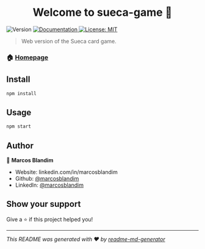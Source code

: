 <h1 align="center">Welcome to sueca-game 👋</h1>
<p>
  <img alt="Version" src="https://img.shields.io/badge/version-0.1.0-blue.svg?cacheSeconds=2592000" />
  <a href="https://github.com/marcosblandim/sueca-game" target="_blank">
    <img alt="Documentation" src="https://img.shields.io/badge/documentation-yes-brightgreen.svg" />
  </a>
  <a href="#" target="_blank">
    <img alt="License: MIT" src="https://img.shields.io/badge/License-MIT-yellow.svg" />
  </a>
</p>

> Web version of the Sueca card game.

### 🏠 [Homepage](https://github.com/marcosblandim/sueca-game)

## Install

```sh
npm install
```

## Usage

```sh
npm start
```

## Author

👤 **Marcos Blandim**

* Website: linkedin.com/in/marcosblandim
* Github: [@marcosblandim](https://github.com/marcosblandim)
* LinkedIn: [@marcosblandim](https://linkedin.com/in/marcosblandim)

## Show your support

Give a ⭐️ if this project helped you!

***
_This README was generated with ❤️ by [readme-md-generator](https://github.com/kefranabg/readme-md-generator)_
